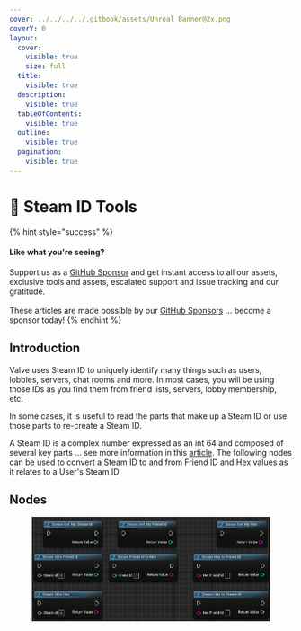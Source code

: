 ```yaml
---
cover: ../../../../.gitbook/assets/Unreal Banner@2x.png
coverY: 0
layout:
  cover:
    visible: true
    size: full
  title:
    visible: true
  description:
    visible: true
  tableOfContents:
    visible: true
  outline:
    visible: true
  pagination:
    visible: true
---
```


# 🔵 Steam ID Tools

{% hint style="success" %}
#### Like what you're seeing?

Support us as a [GitHub Sponsor](../../../../become-a-sponsor/) and get instant access to all our assets, exclusive tools and assets, escalated support and issue tracking and our gratitude.\
\
These articles are made possible by our [GitHub Sponsors](../../../../become-a-sponsor/) ... become a sponsor today!
{% endhint %}

## Introduction

Valve uses Steam ID to uniquely identify many things such as users, lobbies, servers, chat rooms and more. In most cases, you will be using those IDs as you find them from friend lists, servers, lobby membership, etc.

In some cases, it is useful to read the parts that make up a Steam ID or use those parts to re-create a Steam ID.

A Steam ID is a complex number expressed as an int 64 and composed of several key parts ... see more information in this [article](../../../../steam/csteamid.md). The following nodes can be used to convert a Steam ID to and from Friend ID and Hex values as it relates to a User's Steam ID

## Nodes

<figure><img src="../../../../.gitbook/assets/image (23).png" alt=""><figcaption></figcaption></figure>
